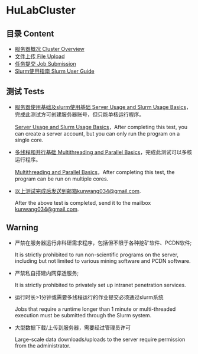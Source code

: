 # HuLabCluster

## 目录 Content
- [服务器概况 Cluster Overview](./docs/1.%20%E6%9C%8D%E5%8A%A1%E5%99%A8%E6%A6%82%E5%86%B5.md)
- [文件上传 File Upload](./docs/2.%20%E6%96%87%E4%BB%B6%E4%B8%8A%E4%BC%A0.md)
- [任务提交 Job Submission](./docs/3.%20%E4%BB%BB%E5%8A%A1%E6%8F%90%E4%BA%A4.md)
- [Slurm使用指南 Slurm User Guide](./docs/4.%20slurm%E7%94%A8%E6%88%B7%E6%8C%87%E5%8D%97.rst)

## 测试 Tests
- [服务器使用基础及slurm使用基础 Server Usage and Slurm Usage Basics](./test/1.%20%E6%9C%8D%E5%8A%A1%E5%99%A8%E5%8F%8Aslurm%E4%BD%BF%E7%94%A8%E5%9F%BA%E7%A1%80.md)，完成此测试方可创建服务器账号，但只能单核运行程序。
  
    [Server Usage and Slurm Usage Basics](./test/1.%20%E6%9C%8D%E5%8A%A1%E5%99%A8%E5%8F%8Aslurm%E4%BD%BF%E7%94%A8%E5%9F%BA%E7%A1%80.md)，After completing this test, you can create a server account, but you can only run the program on a single core.
- [多线程和并行基础 Multithreading and Parallel Basics](./test/2.%20%E5%A4%9A%E7%BA%BF%E7%A8%8B%E5%92%8C%E5%B9%B6%E8%A1%8C%E5%9F%BA%E7%A1%80.md)，完成此测试可以多核运行程序。
  
    [Multithreading and Parallel Basics](./test/2.%20%E5%A4%9A%E7%BA%BF%E7%A8%8B%E5%92%8C%E5%B9%B6%E8%A1%8C%E5%9F%BA%E7%A1%80.md)，After completing this test, the program can be run on multiple cores.

- 以上测试完成后发送到邮箱kunwang034@gmail.com. 
    
    After the above test is completed, send it to the mailbox kunwang034@gmail.com.
## Warning
- 严禁在服务器运行非科研需求程序，包括但不限于各种挖矿软件、PCDN软件; 
  
    It is strictly prohibited to run non-scientific programs on the server, including but not limited to various mining software and PCDN software.
- 严禁私自搭建内网穿透服务; 

    It is strictly prohibited to privately set up intranet penetration services.

- 运行时长>1分钟或需要多线程运行的作业提交必须通过slurm系统

    Jobs that require a runtime longer than 1 minute or multi-threaded execution must be submitted through the Slurm system.

- 大型数据下载/上传到服务器，需要经过管理员许可

    Large-scale data downloads/uploads to the server require permission from the administrator.